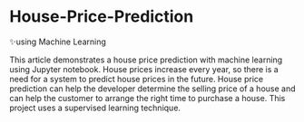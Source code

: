  <h1>House-Price-Prediction</h1>


✨using Machine Learning

This article demonstrates a house price prediction with machine learning using Jupyter notebook. House prices increase every year, so there is a need for a system to predict house prices in the future. House price prediction can help the developer determine the selling price of a house and can help the customer to arrange the right time to purchase a house. This project uses a supervised learning technique.
